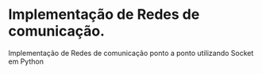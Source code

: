 # Implementação de Redes de comunicação. 

Implementação de Redes de comunicação ponto a ponto utilizando Socket em Python 

